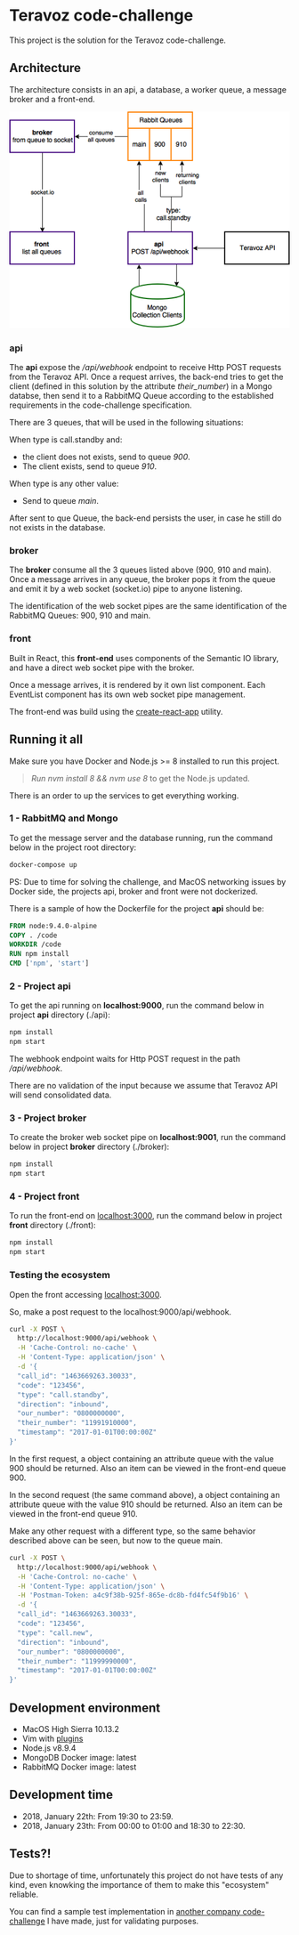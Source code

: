 # Teravoz code-challenge

This project is the solution for the Teravoz code-challenge.

## Architecture

The architecture consists in an api, a database, a worker queue, a message broker and a front-end.

![alt Solution Architecture](architecture.png)

### api

The **api** expose the */api/webhook* endpoint to receive Http POST requests from the Teravoz API.
Once a request arrives, the back-end tries to get the client  (defined in this solution by the attribute *their_number*) in a Mongo databse, then send it to a RabbitMQ Queue according to the established requirements in the code-challenge specification.

There are 3 queues, that will be used in the following situations:

When type is call.standby and:
* the client does not exists, send to queue *900*.
* The client exists, send to queue *910*.

When type is any other value:
* Send to queue *main*.

After sent to que Queue, the back-end persists the user, in case he still do not exists in the database.

### broker

The **broker** consume all the 3 queues listed above (900, 910 and main).
Once a message arrives in any queue, the broker pops it from the queue and emit it by a web socket (socket.io) pipe to anyone listening.

The identification of the web socket pipes are the same identification of the RabbitMQ Queues: 900, 910 and main.

### front

Built in React, this **front-end** uses components of the Semantic IO library, and have a direct web socket pipe with the broker.

Once a message arrives, it is rendered by it own list component. Each EventList component has its own web socket pipe management.

The front-end was build using the [create-react-app](https://github.com/facebook/create-react-app) utility.

## Running it all

Make sure you have Docker and Node.js >= 8 installed to run this project.

> _Run nvm install 8 && nvm use 8_ to get the Node.js updated.


There is an order to up the services to get everything working.

### 1 - RabbitMQ and Mongo

To get the message server and the database running, run the command below in the project root directory:
```bash
docker-compose up
```
PS: Due to time for solving the challenge, and MacOS networking issues by Docker side, the projects api, broker and front were not dockerized.

There is a sample of how the Dockerfile for the project **api** should be:
```Dockerfile
FROM node:9.4.0-alpine
COPY . /code
WORKDIR /code
RUN npm install
CMD ['npm', 'start']
```

### 2 - Project api 

To get the api running on **localhost:9000**, run the command below in project **api** directory (./api):
```bash
npm install
npm start
```

The webhook endpoint waits for Http POST request in the path _/api/webhook_.

There are no validation of the input because we assume that  Teravoz API will send consolidated data.

### 3 - Project broker

To create the broker web socket pipe on **localhost:9001**, run the command below in project **broker** directory (./broker):
```bash
npm install
npm start
```

### 4 - Project front

To run the front-end on [localhost:3000](http://localhost:3000), run the command below in project **front** directory (./front):
```bash
npm install
npm start
```

### Testing the ecosystem

Open the front accessing [localhost:3000](http://localhost:3000).

So, make a post request to the localhost:9000/api/webhook.

```bash
curl -X POST \
  http://localhost:9000/api/webhook \
  -H 'Cache-Control: no-cache' \
  -H 'Content-Type: application/json' \
  -d '{
  "call_id": "1463669263.30033",
  "code": "123456",
  "type": "call.standby",
  "direction": "inbound",
  "our_number": "0800000000",
  "their_number": "11991910000",
  "timestamp": "2017-01-01T00:00:00Z"
}'
```

In the first request, a object containing an attribute queue with the value 900 should be returned. Also an item can be viewed in the front-end queue 900.

In the second request (the same command above), a object containing an attribute queue with the value 910 should be returned. Also an item can be viewed in the front-end queue 910.

Make any other request with a different type, so the same behavior described above can be seen, but now to the queue main.

```bash
curl -X POST \
  http://localhost:9000/api/webhook \
  -H 'Cache-Control: no-cache' \
  -H 'Content-Type: application/json' \
  -H 'Postman-Token: a4c9f38b-925f-865e-dc8b-fd4fc54f9b16' \
  -d '{
  "call_id": "1463669263.30033",
  "code": "123456",
  "type": "call.new",
  "direction": "inbound",
  "our_number": "0800000000",
  "their_number": "11999990000",
  "timestamp": "2017-01-01T00:00:00Z"
}'
```

## Development environment

* MacOS High Sierra 10.13.2
* Vim with [plugins](https://github.com/jaimelopesflores/vimfiles)
* Node.js v8.9.4
* MongoDB Docker image: latest
* RabbitMQ Docker image: latest

## Development time

* 2018, January 22th: From 19:30 to 23:59.
* 2018, January 23th: From 00:00 to 01:00 and 18:30 to 22:30.

## Tests?!

Due to shortage of time, unfortunately this project do not have tests of any kind, even knowking the importance of them to make this "ecosystem" reliable.

You can find a sample test implementation in [another company code-challenge](https://github.com/jaimelopesflores/cappta-code-challenge) I have made, just for validating purposes.